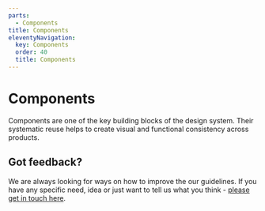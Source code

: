 ```yaml
---
parts:
  - Components
title: Components
eleventyNavigation:
  key: Components
  order: 40
  title: Components
---
```


# Components

Components are one of the key building blocks of the design system. Their systematic reuse helps to create visual and functional consistency across products.

## Got feedback?

We are always looking for ways on how to improve the our guidelines. If you have any specific need, idea or just want to tell us what you think - [please get in touch here](https://github.com/ing-bank/lion/blob/master/CONTRIBUTING.md).
